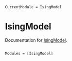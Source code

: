 ```@meta
CurrentModule = IsingModel
```

# IsingModel

Documentation for [IsingModel](https://github.com/Wandao123/IsingModel.jl).

```@index
```

```@autodocs
Modules = [IsingModel]
```
